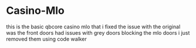# Casino-Mlo
this is the basic qbcore casino mlo that i fixed the issue with the original was the front doors had issues with grey doors blocking the mlo doors i just removed them using code walker  
